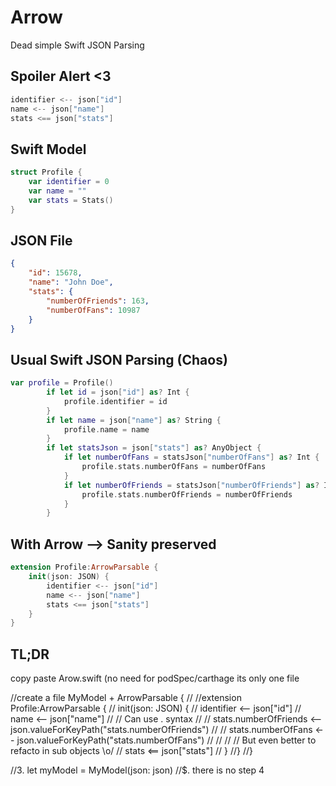 # Arrow
Dead simple Swift JSON Parsing

Spoiler Alert <3
---
```swift
identifier <-- json["id"]
name <-- json["name"]
stats <== json["stats"]
```

Swift Model
-
```swift
struct Profile {
    var identifier = 0
    var name = ""
    var stats = Stats()
}
```

JSON File
--
```json
{
    "id": 15678,
    "name": "John Doe",
    "stats": {
        "numberOfFriends": 163,
        "numberOfFans": 10987
    }
}
```


Usual Swift JSON Parsing (Chaos)
-
```swift
var profile = Profile()
        if let id = json["id"] as? Int {
            profile.identifier = id
        }
        if let name = json["name"] as? String {
            profile.name = name
        }
        if let statsJson = json["stats"] as? AnyObject {
            if let numberOfFans = statsJson["numberOfFans"] as? Int {
                profile.stats.numberOfFans = numberOfFans
            }
            if let numberOfFriends = statsJson["numberOfFriends"] as? Int {
                profile.stats.numberOfFriends = numberOfFriends
            }
        }
```


With Arrow --> Sanity preserved
-

```swift
extension Profile:ArrowParsable {
    init(json: JSON) {
        identifier <-- json["id"]
        name <-- json["name"]
        stats <== json["stats"]
    }
}
```

TL;DR
--
copy paste Arow.swift (no need for podSpec/carthage its only one file

//create a file MyModel + ArrowParsable {
//    //extension Profile:ArrowParsable {
//    init(json: JSON) {
//        identifier <-- json["id"]
//        name <-- json["name"]
//        // Can use . syntax
//        //        stats.numberOfFriends <-- json.valueForKeyPath("stats.numberOfFriends")
//        //        stats.numberOfFans <-- json.valueForKeyPath("stats.numberOfFans")
//        //
//        // But even better to refacto in sub objects \o/
//        stats <== json["stats"]
//    }
//}
//}

//3. let myModel = MyModel(json: json)
//$. there is no step 4
